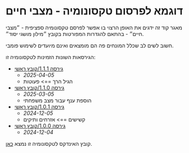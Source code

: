 # דוגמא לפרסום טקסונומיה - מצבי חיים

מאגר קוד זה ידגים את האופן הרצוי בו אפשר לפרסם טקסונומיה ספציפית - ״מצבי חיים״ - בהתאם להגדרות המפורטות בקובץ ״מילון מושגי יסוד״.

חשוב לשים לב שכלל המונחים פה הם מומצאים ואינם מיועדים לשימוש פומבי.

הגירסאות השונות הזמינות לטקסונומיה זו:

- [גירסה 1.1.1/קובץ ראשי](1.1.1/situations.csv)
    - _2025-04-05_
    - הגיל הרך ==> פעוטות
- [גירסה 1.1.0/קובץ ראשי](1.1.0/situations.csv)
    - _2025-03-05_
    - הוספת ענף עבור מצב משפחתי
- [גירסה 1.0.1/קובץ ראשי](1.0.1/situations.csv)
    - _2024-12-05_
    - קשישים ==> אזרחים ותיקים
- [גירסה 1.0.0/קובץ ראשי](1.0.0/situations.csv)
    - _2024-12-04_


קובץ האינדקס לטקסונומיה זו נמצא [כאן](index.csv).